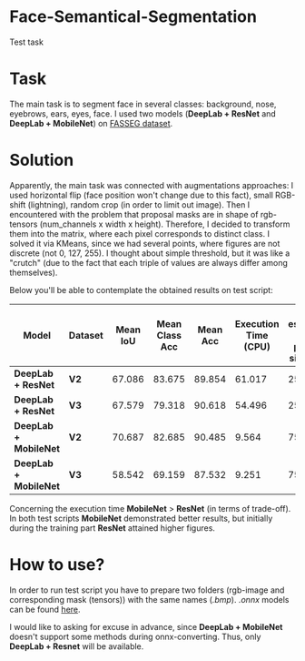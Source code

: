 # Face-Semantical-Segmentation
Test task

# Task
The main task is to segment face in several classes: background, nose, eyebrows, ears, eyes, face. I used two models (**DeepLab + ResNet** and **DeepLab + MobileNet**) on [FASSEG dataset](http://massimomauro.github.io/FASSEG-repository/).

# Solution
Apparently, the main task was connected with augmentations approaches: I used horizontal flip (face position won't change due to this fact), small RGB-shift (lightning), random crop (in order to limit out image).
Then I encountered with the problem that proposal masks are in shape of rgb-tensors (num_channels x width x height). Therefore, I decided to transform them into the matrix, where each pixel corresponds to distinct class. I solved it via KMeans, since we had several points, where figures are not discrete (not 0, 127, 255). I thought about simple threshold, but it was like a "crutch" (due to the fact that each triple of values are always differ among themselves). 

Below you'll be able to contemplate the obtained results on test script:

| Model | Dataset | Mean IoU | Mean Class Acc | Mean Acc | Execution Time (CPU) | Total estimated model params size (MB)
| ----- | ------- | -------- | -------------- | -------- | -------------------- | -------------------------------------
| **DeepLab + ResNet** | **V2** | 67.086 | 83.675 | 89.854 | 61.017 | 254.553
| **DeepLab + ResNet** | **V3** | 67.579 | 79.318 | 90.618 | 54.496 | 254.553
| **DeepLab + MobileNet** | **V2** | 70.687 | 82.685 | 90.485 | 9.564 | 75.353
| **DeepLab + MobileNet** | **V3** | 58.542 | 69.159 | 87.532 | 9.251 | 75.353

Concerning the execution time **MobileNet** > **ResNet** (in terms of trade-off). In both test scripts **MobileNet** demonstrated better results, but initially during the training part **ResNet** attained higher figures.

# How to use?
In order to run test script you have to prepare two folders (rgb-image and corresponding mask (tensors)) with the same names (*.bmp*).
*.onnx* models can be found [here](/content/drive/MyDrive/oz/weights_onnx).

I would like to asking for excuse in advance, since **DeepLab + MobileNet** doesn't support some methods during onnx-converting. Thus, only **DeepLab + Resnet** will be available.
